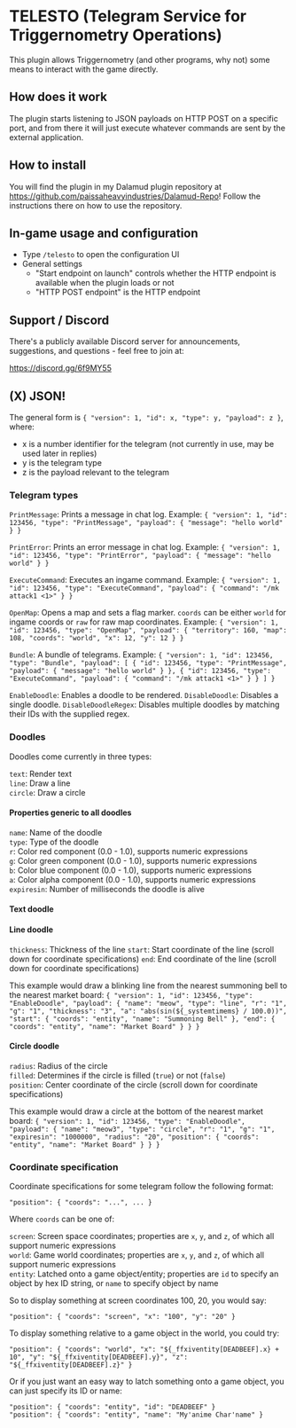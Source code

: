 # TELESTO (Telegram Service for Triggernometry Operations)

This plugin allows Triggernometry (and other programs, why not) some means to interact with the game directly.

## How does it work

The plugin starts listening to JSON payloads on HTTP POST on a specific port, and from there it will just execute whatever commands are sent by the external application.

## How to install

You will find the plugin in my Dalamud plugin repository at https://github.com/paissaheavyindustries/Dalamud-Repo! Follow the instructions there on how to use the repository.

## In-game usage and configuration

* Type `/telesto` to open the configuration UI
* General settings
  * "Start endpoint on launch" controls whether the HTTP endpoint is available when the plugin loads or not
  * "HTTP POST endpoint" is the HTTP endpoint

## Support / Discord

There's a publicly available Discord server for announcements, suggestions, and questions - feel free to join at:

https://discord.gg/6f9MY55

## (X) JSON!

The general form is `{ "version": 1, "id": x, "type": y, "payload": z }`, where:

* x is a number identifier for the telegram (not currently in use, may be used later in replies)
* y is the telegram type
* z is the payload relevant to the telegram

### Telegram types

`PrintMessage`: Prints a message in chat log.
Example: `{ "version": 1, "id": 123456, "type": "PrintMessage", "payload": { "message": "hello world" } }`

`PrintError`: Prints an error message in chat log.
Example: `{ "version": 1, "id": 123456, "type": "PrintError", "payload": { "message": "hello world" } }`

`ExecuteCommand`: Executes an ingame command.
Example: `{ "version": 1, "id": 123456, "type": "ExecuteCommand", "payload": { "command": "/mk attack1 <1>" } }`

`OpenMap`: Opens a map and sets a flag marker. `coords` can be either `world` for ingame coords or `raw` for raw map coordinates.
Example: `{ "version": 1, "id": 123456, "type": "OpenMap", "payload": { "territory": 160, "map": 108, "coords": "world", "x": 12, "y": 12 } }`

`Bundle`: A bundle of telegrams.
Example: `{ "version": 1, "id": 123456, "type": "Bundle", "payload": [ { "id": 123456, "type": "PrintMessage", "payload": { "message": "hello world" } }, { "id": 123456, "type": "ExecuteCommand", "payload": { "command": "/mk attack1 <1>" } } ] }`

`EnableDoodle`: Enables a doodle to be rendered.
`DisableDoodle`: Disables a single doodle.
`DisableDoodleRegex`: Disables multiple doodles by matching their IDs with the supplied regex.

### Doodles

Doodles come currently in three types:

`text`: Render text  
`line`: Draw a line  
`circle`: Draw a circle

#### Properties generic to all doodles

`name`: Name of the doodle  
`type`: Type of the doodle  
`r`: Color red component (0.0 - 1.0), supports numeric expressions  
`g`: Color green component (0.0 - 1.0), supports numeric expressions  
`b`: Color blue component (0.0 - 1.0), supports numeric expressions  
`a`: Color alpha component (0.0 - 1.0), supports numeric expressions  
`expiresin`: Number of milliseconds the doodle is alive

#### Text doodle

#### Line doodle

`thickness`: Thickness of the line
`start`: Start coordinate of the line (scroll down for coordinate specifications)
`end`: End coordinate of the line (scroll down for coordinate specifications)

This example would draw a blinking line from the nearest summoning bell to the nearest market board: `{ "version": 1, "id": 123456, "type": "EnableDoodle", "payload": { "name": "meow", "type": "line", "r": "1", "g": "1", "thickness": "3", "a": "abs(sin(${_systemtimems} / 100.0))", "start": { "coords": "entity", "name": "Summoning Bell" }, "end": { "coords": "entity", "name": "Market Board" } } }`

#### Circle doodle

`radius`: Radius of the circle  
`filled`: Determines if the circle is filled (`true`) or not (`false`)  
`position`: Center coordinate of the circle (scroll down for coordinate specifications)

This example would draw a circle at the bottom of the nearest market board: `{ "version": 1, "id": 123456, "type": "EnableDoodle", "payload": { "name": "meow3", "type": "circle", "r": "1", "g": "1", "expiresin": "1000000", "radius": "20", "position": { "coords": "entity", "name": "Market Board" } } }`

### Coordinate specification

Coordinate specifications for some telegram follow the following format:

`"position": { "coords": "...", ... }`

Where `coords` can be one of:

`screen`: Screen space coordinates; properties are `x`, `y`, and `z`, of which all support numeric expressions  
`world`: Game world coordinates; properties are `x`, `y`, and `z`, of which all support numeric expressions  
`entity`: Latched onto a game object/entity; properties are `id` to specify an object by hex ID string, or `name` to specify object by name

So to display something at screen coordinates 100, 20, you would say:

`"position": { "coords": "screen", "x": "100", "y": "20" }`

To display something relative to a game object in the world, you could try:

`"position": { "coords": "world", "x": "${_ffxiventity[DEADBEEF].x} + 10", "y": "${_ffxiventity[DEADBEEF].y}", "z": "${_ffxiventity[DEADBEEF].z}" }`

Or if you just want an easy way to latch something onto a game object, you can just specify its ID or name:

`"position": { "coords": "entity", "id": "DEADBEEF" }`  
`"position": { "coords": "entity", "name": "My'anime Char'name" }`
